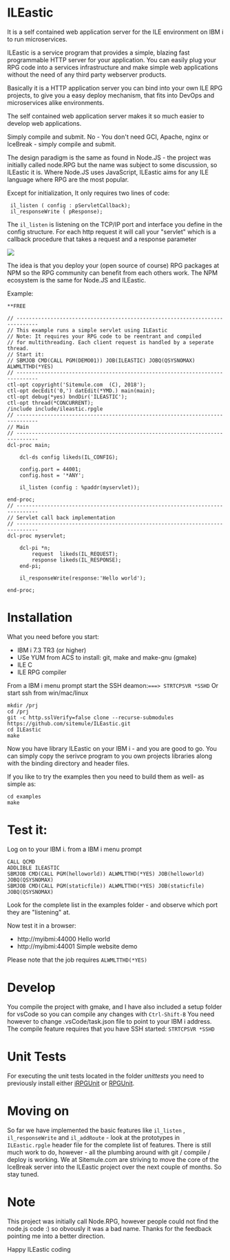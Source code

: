 # ILEastic
It is a self contained web application server for the ILE environment on IBM i 
to run microservices. 

ILEastic is a service program that provides a simple, blazing fast programmable 
HTTP server for your application. You can easily plug your RPG code into a services 
infrastructure and make simple web applications without the need of any third party 
webserver products.

Basically it is a HTTP application server you can bind into your own ILE RPG 
projects, to give you a easy deploy mechanism, that fits into DevOps and 
microservices alike environments.

The self contained web application server makes it so much easier to develop 
web applications. 

Simply compile and submit. No - You don't need GCI, Apache, nginx or IceBreak - 
simply compile and submit.

The design paradigm is the same as found in Node.JS - the project was initially 
called node.RPG but the name was subject to some discussion, so ILEastic it is.
Where Node.JS uses JavaScript, ILEastic aims for any ILE language where RPG are 
the most popular.

Except for initialization, It only requires two lines of code:
```
 il_listen ( config : pServletCallback); 
 il_responseWrite ( pResponse);
```

The `il_listen` is listening on the TCP/IP port and interface you define in the 
config structure. For each http request it will call your "servlet" which is a 
callback procedure that takes a request and a response parameter
   
![](image.png)


The idea is that you deploy your (open source of course) RPG packages at NPM so 
the RPG community can benefit from each others work. The NPM ecosystem is the 
same for Node.JS and ILEastic.    


Example: 
```
**FREE

// -----------------------------------------------------------------------------
// This example runs a simple servlet using ILEastic
// Note: It requires your RPG code to be reentrant and compiled
// for multithreading. Each client request is handled by a seperate thread.
// Start it:
// SBMJOB CMD(CALL PGM(DEMO01)) JOB(ILEASTIC) JOBQ(QSYSNOMAX) ALWMLTTHD(*YES)        
// -----------------------------------------------------------------------------     
ctl-opt copyright('Sitemule.com  (C), 2018');
ctl-opt decEdit('0,') datEdit(*YMD.) main(main);
ctl-opt debug(*yes) bndDir('ILEASTIC');
ctl-opt thread(*CONCURRENT);
/include include/ileastic.rpgle
// -----------------------------------------------------------------------------
// Main
// -----------------------------------------------------------------------------     
dcl-proc main;

    dcl-ds config likeds(IL_CONFIG);

    config.port = 44001;
    config.host = '*ANY';

    il_listen (config : %paddr(myservlet));

end-proc;
// -----------------------------------------------------------------------------
// Servlet call back implementation
// -----------------------------------------------------------------------------     
dcl-proc myservlet;

    dcl-pi *n;
        request  likeds(IL_REQUEST);
        response likeds(IL_RESPONSE);
    end-pi;
  
    il_responseWrite(response:'Hello world');

end-proc;
```

 
# Installation
What you need before you start:

* IBM i 7.3 TR3 (or higher)
* USe YUM from ACS to install: git, make and make-gnu (gmake)
* ILE C 
* ILE RPG compiler


From a IBM i menu prompt start the SSH deamon:`===> STRTCPSVR *SSHD`
Or start ssh from win/mac/linux

```
mkdir /prj
cd /prj 
git -c http.sslVerify=false clone --recurse-submodules https://github.com/sitemule/ILEastic.git
cd ILEastic
make 
```
Now you have library ILEastic on your IBM i - and you are good to go. You can simply copy the serivce program
to you own projects libraries along with the binding directory and header files.

If you like to try the examples then you need to build them as well- as simple as:

```
cd examples 
make
```

# Test it:
Log on to your IBM i.
from a IBM i menu prompt 
```
CALL QCMD
ADDLIBLE ILEASTIC
SBMJOB CMD(CALL PGM(helloworld)) ALWMLTTHD(*YES) JOB(helloworld) JOBQ(QSYSNOMAX) 
SBMJOB CMD(CALL PGM(staticfile)) ALWMLTTHD(*YES) JOB(staticfile) JOBQ(QSYSNOMAX) 
```
Look for the complete list in the examples folder - and observe which port they are "listening" at.


Now test it in a browser: 

* http://myibmi:44000  Hello world
* http://myibmi:44001  Simple website demo


Please note that the job requires `ALWMLTTHD(*YES)`


# Develop
You compile the project with gmake, and I have also included a setup folder for
vsCode so you can compile any changes with `Ctrl-Shift-B` You need however to 
change .vsCode/task.json file to point to your IBM i address. The compile feature 
requires that you have SSH started: `STRTCPSVR *SSHD` 

# Unit Tests
For executing the unit tests located in the folder _unittests_ you need to 
previously install either [iRPGUnit][iru] or [RPGUnit][ru].

# Moving on
So far we have implemented the basic features like `il_listen` , `il_responseWrite` and
`il_addRoute` - look at the prototypes in `ILEastic.rpgle` header file for the complete 
list of features. There is still much work to do, however - all the plumbing 
around with git / compile / deploy is working. We at Sitemule.com are striving 
to move the core of the IceBreak server into the ILEastic project over the next 
couple of months. So stay tuned.


# Note
This project was initially call Node.RPG, however people could not find the 
node.js code :) so obvously it was a bad name. Thanks for the feedback pointing 
me into a better direction.

Happy ILEastic coding

[iru]: https://irpgunit.sourceforge.io
[ru]: https://rpgunit.sourceforge.io

